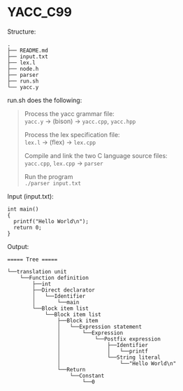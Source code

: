 # YACC_C99

Structure:

```
.
├── README.md
├── input.txt
├── lex.l
├── node.h
├── parser
├── run.sh
└── yacc.y
```

run.sh does the following:

> Process the yacc grammar file:\
> `yacc.y` -> (bison) -> `yacc.cpp`, `yacc.hpp`
>
> Process the lex specification file:\
> `lex.l` -> (flex) -> `lex.cpp`
>
> Compile and link the two C language source files:\
> `yacc.cpp`, `lex.cpp`  -> `parser`
>
> Run the program\
> `./parser input.txt`

Input (input.txt):
```
int main()
{
  printf("Hello World\n");
  return 0;
}
```

Output:
```
===== Tree =====

└──translation unit
    └──Function definition
        ├──int
        ├──Direct declarator
        │   └──Identifier
        │       └──main
        └──Block item list
            └──Block item list
                ├──Block item
                │   └──Expression statement
                │       └──Expression
                │           └──Postfix expression
                │               ├──Identifier
                │               │   └──printf
                │               └──String literal
                │                   └──"Hello World\n"
                └──Return
                    └──Constant
                        └──0

```

